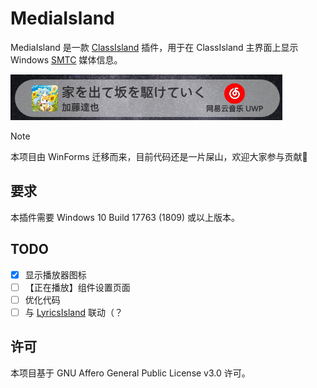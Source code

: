 # MediaIsland

MediaIsland 是一款 [ClassIsland](https://classisland.tech) 插件，用于在 ClassIsland 主界面上显示 Windows [SMTC](https://learn.microsoft.com/en-us/uwp/api/windows.media.systemmediatransportcontrols) 媒体信息。

![截图](./Assets/screenshot.png)

> [!NOTE]
>
> 本项目由 WinForms 迁移而来，目前代码还是一片屎山，欢迎大家参与贡献🙏

## 要求

本插件需要 Windows 10 Build 17763 (1809) 或以上版本。

## TODO

- [x] 显示播放器图标
- [ ] 【正在播放】组件设置页面
- [ ] 优化代码
- [ ] 与 [LyricsIsland](https://github.com/jiangyin14/LyricsIsland) 联动（？

## 许可

本项目基于 GNU Affero General Public License v3.0 许可。
